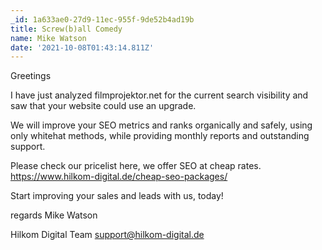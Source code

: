 ```yaml
---
_id: 1a633ae0-27d9-11ec-955f-9de52b4ad19b
title: Screw(b)all Comedy
name: Mike Watson
date: '2021-10-08T01:43:14.811Z'
---
```

Greetings 
 
I have just analyzed  filmprojektor.net for  the current search visibility and saw that your website could use an upgrade. 
 
We will improve your SEO metrics and ranks organically and safely, using only whitehat methods, while providing monthly reports and outstanding support. 
 
Please check our pricelist here, we offer SEO at cheap rates. 
https://www.hilkom-digital.de/cheap-seo-packages/ 
 
Start improving your sales and leads with us, today! 
 
regards 
Mike Watson
 
Hilkom Digital Team 
support@hilkom-digital.de
